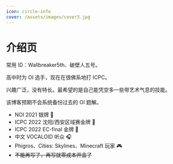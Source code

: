 ```yaml
---
icon: circle-info
cover: /assets/images/cover3.jpg
---
```


# 介绍页

常用 ID：Wallbreaker5th、破壁人五号。

高中时为 OI 选手，现在在很佛系地打 ICPC。

兴趣广泛，没有特长。最希望的是自己能凭空多一些带艺术气息的技能。

该博客预期不会系统备份过去的 OI 题解。

- NOI 2021 银牌 :2nd_place_medal:
- ICPC 2022 沈阳/西安区域赛金牌 :1st_place_medal:
- ICPC 2022 EC-final 金牌 :1st_place_medal:
- 中文 VOCALOID 听众 :headphones:
- Phigros、Cities: Skylines、Minecraft 玩家 :video_game:
- ~~不能再写了，再写就零成本开盒了~~
